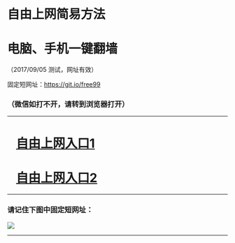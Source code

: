 ﻿# 自由上网简易方法

# 电脑、手机一键翻墙

（2017/09/05 测试，网址有效）

固定短网址：https://git.io/free99

### （微信如打不开，请转到浏览器打开）


***





# &nbsp;&nbsp; <a href="http://ft984528763.fwq-tz1001.xyz/fwqtz01.html?t=09050014963 " target="_blank">自由上网入口1</a>
# &nbsp;&nbsp; <a href="http://ft281803386.fwq-tz1002.xyz/fwqtz02.html?t=090500127219 " target="_blank">自由上网入口2</a>
***

### 请记住下图中固定短网址：

<img src="https://s3-us-west-2.amazonaws.com/fwq-1001/yjfq-20170905okok.png" /> 


***

